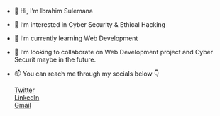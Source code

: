 - 👋 Hi, I’m Ibrahim Sulemana
- 👀 I’m interested in Cyber Security & Ethical Hacking
- 🌱 I’m currently learning Web Development
- 💞️ I’m looking to collaborate on Web Development project and Cyber Securit maybe in the future.
- 📫 You can reach me through my socials below 👇

    [Twitter](https://twitter.com/hash_codes) <br>
    [LinkedIn](https://linkedin.com/in/ibrahim-sulemana) <br>
    [Gmail](ibeevpersie@gmail.com)
    


<!--
RealIB1/RealIB1 is a ✨ special ✨ repository because its `README.md` (this file) appears on your GitHub profile.
You can click the Preview link to take a look at your changes.
--->
